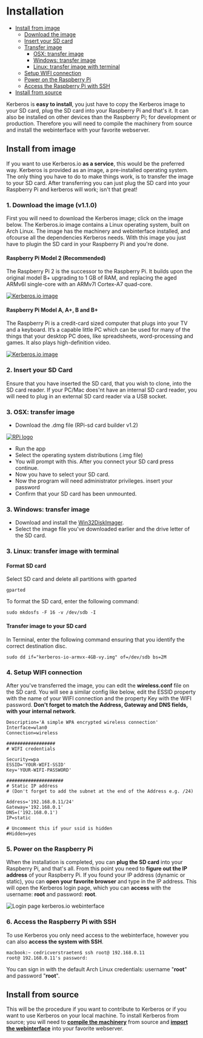 # Installation

* [Install from image](#install-from-image)
	* [Download the image](#download-the-image)
	* [Insert your SD card](#insert-your-sd-card)
	* [Transfer image](#transfer-image)
		* [OSX: transfer image](#osx-transfer-image)
		* [Windows: transfer image](#windows-transfer-image)
		* [Linux: transfer image with terminal](#transfer-image-with-terminal-with-linux)
	* [Setup WIFI connection](#setup-wifi-connection)
	* [Power on the Raspberry Pi](#power-on-raspberry-pi)
	* [Access the Raspberry Pi with SSH](#access-raspberry-pi)
* [Install from source](#install-from-source)

Kerberos is **easy to install**, you just have to copy the Kerberos image to your SD card, plug the SD card into your Raspberry Pi and that's it. It can also be installed on other devices than the Raspberry Pi; for development or production. Therefore you will need to compile the machinery from source and install the webinterface with your favorite webserver.

<a name="install-from-image"></a>
## Install from image

If you want to use Kerberos.io **as a service**, this would be the preferred way. Kerberos is provided as an image, a pre-installed operating system. The only thing you have to do to make things work, is to transfer the image to your SD card. After transferring you can just plug the SD card into your Raspberry Pi and kerberos will work; isn't that great! 

<a name="download-the-image"></a>
### 1. Download the image (v1.1.0)

First you will need to download the Kerberos image; click on the image below. The Kerberos.io image contains a Linux operating system, built on Arch Linux. The image has the machinery and webinterface installed, and ofcourse all the dependencies Kerberos needs. With this image you just have to plugin the SD card in your Raspberry Pi and you're done. 

#### Raspberry Pi Model 2 (Recommended)

The Raspberry Pi 2 is the successor to the Raspberry Pi. It builds upon the original model B+ upgrading to 1 GB of RAM, and replacing the aged ARMv6l single-core with an ARMv7l Cortex-A7 quad-core.

[![Kerberos.io image](3_kerberos-image.png)](https://drive.google.com/file/d/0B-2b4NYY_1xuOTU5X1l0cEhseWs/view?usp=sharing)
    
#### Raspberry Pi Model A, A+, B and B+

The Raspberry Pi is a credit-card sized computer that plugs into your TV and a keyboard. It’s a capable little PC which can be used for many of the things that your desktop PC does, like spreadsheets, word-processing and games. It also plays high-definition video.

[![Kerberos.io image](3_kerberos-image.png)](https://drive.google.com/file/d/0B-2b4NYY_1xuVnE5OXAyWmpUNU0/view?usp=sharing)
   
<a name="insert-your-sd-card"></a>
### 2. Insert your SD Card

Ensure that you have inserted the SD card, that you wish to clone, into the SD card reader. If your PC/Mac does'nt have an internal SD card reader, you will need to plug in an external SD card reader via a USB socket.

<a name="transfer-image"></a>
<a name="osx-transfer-image"></a>
### 3. OSX: transfer image

*	Download the .dmg file (RPi-sd card builder v1.2)

[![RPi logo](3_rpi-logo-cloner.png)](https://mega.co.nz/#!PZc2HTTQ!eD9dtFpoKnbZqP1hkvrv43_Pvc9xadMVxRP2K-M8n88)

* Run the app
* Select the operating system distributions (.img file)
* You will prompt with this. After you connect your SD card press continue.
* Now you have to select your SD card.
* Now the program will need administrator privileges. insert your password
* Confirm that your SD card has been unmounted.

<a name="windows-transfer-image"></a>
### 3. Windows: transfer image

*	Download and install the [Win32DiskImager](http://sourceforge.net/projects/win32diskimager/files/latest/download).
*	Select the image file you've downloaded earlier and the drive letter of the SD card.

<a name="transfer-image-with-terminal-linux"></a>
### 3. Linux: transfer image with terminal

#### Format SD card

Select SD card and delete all partitions with gparted

	gparted

To format the SD card, enter the following command:

	sudo mkdosfs -F 16 -v /dev/sdb -I

#### Transfer image to your SD card

In Terminal, enter the following command ensuring that you identify the correct destination disc.

	sudo dd if="kerberos-io-armvx-4GB-vy.img" of=/dev/sdb bs=2M

<a name="setup-wifi-connection"></a>
### 4. Setup WIFI connection

After you've transferred the image, you can edit the **wireless.conf** file on the SD card. You will see a similar config like below, edit the ESSID property with the name of your WIFI connection and the property Key with the WIFI password. **Don't forget to match the Address, Gateway and DNS fields, with your internal network**.

    Description='A simple WPA encrypted wireless connection'
    Interface=wlan0
    Connection=wireless

    ##################
    # WIFI credentials

    Security=wpa
    ESSID='YOUR-WIFI-SSID'
    Key='YOUR-WIFI-PASSWORD'

    #####################
    # Static IP address
    # (Don't forget to add the subnet at the end of the Address e.g. /24)

    Address='192.168.0.11/24'
    Gateway='192.168.0.1'
    DNS=('192.168.0.1')
    IP=static

    # Uncomment this if your ssid is hidden
    #Hidden=yes

<a name="power-on-raspberry-pi"></a>
### 5. Power on the Raspberry Pi

When the installation is completed, you can **plug the SD card** into your Raspberry Pi, and that's all. From this point you need to **figure out the IP address** of your Raspberry Pi. If you found your IP address (dynamic or static), you can **open your favorite browser** and type in the IP address. This will open the Kerberos login page, which you can **access** with the username: **root** and password: **root**.

![Login page kerberos.io webinterface](1_how-to-access.png)

<a name="access-raspberry-pi"></a>
### 6. Access the Raspberry Pi with SSH

To use Kerberos you only need access to the webinterface, however you can also **access the system with SSH**.

    macbook:~ cedricverstraeten$ ssh root@ 192.168.0.11
    root@ 192.168.0.11's password: 

You can sign in with the default Arch Linux credentials: username "**root**" and password "**root**".

<a name="install-from-source"></a>
## Install from source

This will be the procedure if you want to contribute to Kerberos or if you want to use Kerberos on your local machine. To install Kerberos from source; you will need to **[compile the machinery](/machinery/installation)** from source and **[import the webinterface](/web/installation)** into your favorite webserver.
